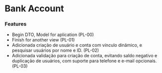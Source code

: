 # Bank Account

### Features

* Begin DTO, Model for aplication (PL-00)
* Finish for another view (PL-01)
* Adicionada criação de usuário e conta com vínculo dinâmico, e pesquisar usuários por nome e ID. (PL-02)
* Adicionada validação para criação de conta, evitando saldo negativo e duplicação de usuários, com suporte para telefone e e-mail opcionais. (PL-03)

